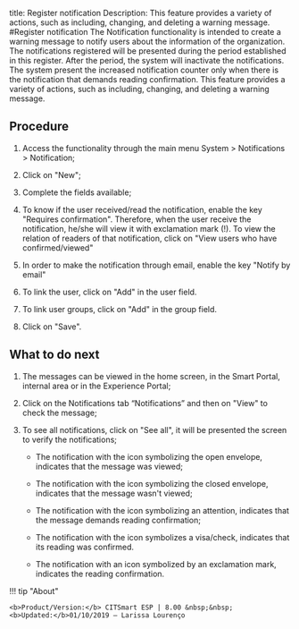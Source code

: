 title: Register notification
Description: This feature provides a variety of actions, such as including, changing, and deleting a warning message.
#Register notification
The Notification functionality is intended to create a warning message to notify users about the information of the organization.
The notifications registered will be presented during the period established in this register. After the period, the system will inactivate the notifications.
The system present the increased notification counter only when there is the notification that demands reading confirmation.
This feature provides a variety of actions, such as including, changing, and deleting a warning message.

Procedure
-------------

1.  Access the functionality through the main menu System \> Notifications \>
    Notification;

2.  Click on "New";

3.  Complete the fields available;

4.  To know if the user received/read the notification,
    enable the key "Requires confirmation". Therefore, when the user receive the
    notification, he/she will view it with exclamation mark (!). To view the relation of readers of that notification, click on
    "View users who have confirmed/viewed"
    
5.  In order to make the notification through email, enable the key "Notify by email"

6.  To link the user, click on "Add" in the user field.

7.  To link user groups, click on "Add" in the group field.

8.  Click on "Save".

What to do next
-------------------

1.  The messages can be viewed in the home screen, in the Smart Portal, internal
    area or in the Experience Portal;

2.  Click on the Notifications tab “Notifications” and then on "View" to check
    the message;

3.  To see all notifications, click on "See all", it will be presented the
    screen to verify the notifications;

    -   The notification with the icon symbolizing the open envelope, indicates that
    the message was viewed;

    -   The notification with the icon symbolizing the closed envelope, indicates
    that the message wasn't viewed;

    -   The notification with the icon symbolizing an attention, indicates that the
    message demands reading confirmation;

    -   The notification with the icon symbolizes a visa/check, indicates that its
    reading was confirmed.
    
    -   The notification with an icon symbolized by an exclamation mark, indicates the reading confirmation.
    
!!! tip "About"

    <b>Product/Version:</b> CITSmart ESP | 8.00 &nbsp;&nbsp;
    <b>Updated:</b>01/10/2019 – Larissa Lourenço


